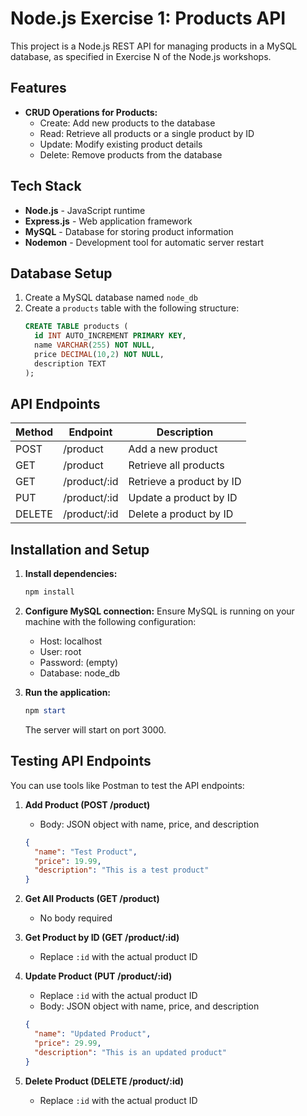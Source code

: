# Node.js Exercise 1: Products API

This project is a Node.js REST API for managing products in a MySQL database, as specified in Exercise N of the Node.js workshops.

## Features

- **CRUD Operations for Products:**
  - Create: Add new products to the database
  - Read: Retrieve all products or a single product by ID
  - Update: Modify existing product details
  - Delete: Remove products from the database

## Tech Stack

- **Node.js** - JavaScript runtime
- **Express.js** - Web application framework
- **MySQL** - Database for storing product information
- **Nodemon** - Development tool for automatic server restart

## Database Setup

1. Create a MySQL database named `node_db`
2. Create a `products` table with the following structure:
   ```sql
   CREATE TABLE products (
     id INT AUTO_INCREMENT PRIMARY KEY,
     name VARCHAR(255) NOT NULL,
     price DECIMAL(10,2) NOT NULL,
     description TEXT
   );
   ```

## API Endpoints

| Method | Endpoint     | Description              |
| ------ | ------------ | ------------------------ |
| POST   | /product     | Add a new product        |
| GET    | /product     | Retrieve all products    |
| GET    | /product/:id | Retrieve a product by ID |
| PUT    | /product/:id | Update a product by ID   |
| DELETE | /product/:id | Delete a product by ID   |

## Installation and Setup

1. **Install dependencies:**

   ```powershell
   npm install
   ```

2. **Configure MySQL connection:**
   Ensure MySQL is running on your machine with the following configuration:

   - Host: localhost
   - User: root
   - Password: (empty)
   - Database: node_db

3. **Run the application:**
   ```powershell
   npm start
   ```
   The server will start on port 3000.

## Testing API Endpoints

You can use tools like Postman to test the API endpoints:

1. **Add Product (POST /product)**

   - Body: JSON object with name, price, and description

   ```json
   {
     "name": "Test Product",
     "price": 19.99,
     "description": "This is a test product"
   }
   ```

2. **Get All Products (GET /product)**

   - No body required

3. **Get Product by ID (GET /product/:id)**

   - Replace `:id` with the actual product ID

4. **Update Product (PUT /product/:id)**

   - Replace `:id` with the actual product ID
   - Body: JSON object with name, price, and description

   ```json
   {
     "name": "Updated Product",
     "price": 29.99,
     "description": "This is an updated product"
   }
   ```

5. **Delete Product (DELETE /product/:id)**
   - Replace `:id` with the actual product ID
